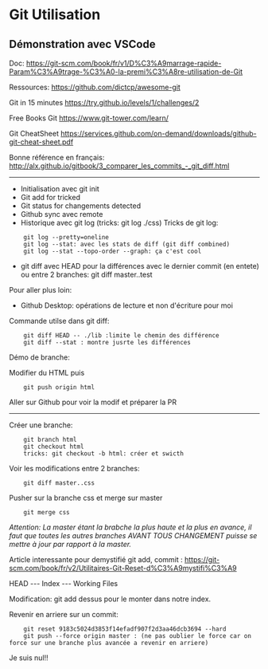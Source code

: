 # Git Utilisation

## Démonstration avec VSCode

Doc: https://git-scm.com/book/fr/v1/D%C3%A9marrage-rapide-Param%C3%A9trage-%C3%A0-la-premi%C3%A8re-utilisation-de-Git

Ressources:
https://github.com/dictcp/awesome-git


Git in 15 minutes
https://try.github.io/levels/1/challenges/2

Free Books Git
https://www.git-tower.com/learn/

Git CheatSheet
https://services.github.com/on-demand/downloads/github-git-cheat-sheet.pdf


Bonne référence en français:
http://alx.github.io/gitbook/3_comparer_les_commits_-_git_diff.html

------------------------------------------------------------------------------------------------------

+ Initialisation avec git init
+ Git add for tricked
+ Git status for changements detected
+ Github sync avec remote
+ Historique avec git log (tricks: git log ./css)
Tricks de git log:
```
    git log --pretty=oneline
    git log --stat: avec les stats de diff (git diff combined)
    git log --stat --topo-order --graph: ça c'est cool
```
+ git diff avec HEAD pour la différences avec le dernier commit (en entete) ou entre 2 branches: git diff master..test


Pour aller plus loin:

+ Github Desktop: opérations de lecture et non d'écriture pour moi


Commande utilse dans git diff:
```
    git diff HEAD -- ./lib :limite le chemin des différence
    git diff --stat : montre jusrte les différences
```


Démo de branche:

Modifier du HTML puis
```
    git push origin html
```
Aller sur Github pour voir la modif et préparer la PR

---------------------
Créer une branche: 

```
    git branch html
    git checkout html
    tricks: git checkout -b html: créer et swicth
```

Voir les modifications entre 2 branches:

```
    git diff master..css
```

Pusher sur la branche css et merge sur master

```
    git merge css
```

*Attention: La master étant la brabche la plus haute et la plus en avance, 
il faut que toutes les autres branches AVANT TOUS CHANGEMENT puisse se mettre à jour par rapport à la master.*


Article interessante pour demystifié git add, commit :
https://git-scm.com/book/fr/v2/Utilitaires-Git-Reset-d%C3%A9mystifi%C3%A9

HEAD --- Index --- Working Files

Modification: git add dessus pour le monter dans notre index.


Revenir en arriere sur un commit:

```
    git reset 9183c5024d3853f14efadf907f2d3aa46dcb3694 --hard
    git push --force origin master : (ne pas oublier le force car on force sur une branche plus avancée a revenir en arriere)
```

Je suis nul!!